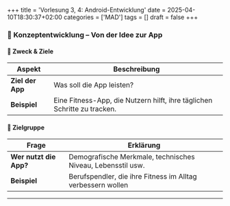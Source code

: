 +++
title = 'Vorlesung 3, 4: Android-Entwicklung'
date = 2025-04-10T18:30:37+02:00
categories = ['MAD']
tags = []
draft = false
+++

### 🧠 Konzeptentwicklung – Von der Idee zur App

#### 🎯 Zweck & Ziele

|**Aspekt**|**Beschreibung**|
|------|---|
|**Ziel der App**|Was soll die App leisten?|
|**Beispiel**|Eine Fitness-App, die Nutzern hilft, ihre täglichen Schritte zu tracken.|

#### 👥 Zielgruppe

|**Frage**|**Erklärung**|
|------|---|
|**Wer nutzt die App?**|Demografische Merkmale, technisches Niveau, Lebensstil usw.|
|**Beispiel**|Berufspendler, die ihre Fitness im Alltag verbessern wollen|

---------------------------------------


